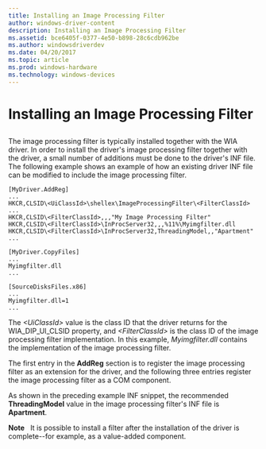 ```yaml
---
title: Installing an Image Processing Filter
author: windows-driver-content
description: Installing an Image Processing Filter
ms.assetid: bce6405f-0377-4e50-b898-28c6cdb962be
ms.author: windowsdriverdev
ms.date: 04/20/2017
ms.topic: article
ms.prod: windows-hardware
ms.technology: windows-devices
---
```


# Installing an Image Processing Filter


## <a href="" id="ddk-installing-an-image-processing-filter-si"></a>


The image processing filter is typically installed together with the WIA driver. In order to install the driver's image processing filter together with the driver, a small number of additions must be done to the driver's INF file. The following example shows an example of how an existing driver INF file can be modified to include the image processing filter.

```
[MyDriver.AddReg]
...
HKCR,CLSID\<UiClassId>\shellex\ImageProcessingFilter\<FilterClassId>
...
HKCR,CLSID\<FilterClassId>,,,"My Image Processing Filter"
HKCR,CLSID\<FilterClassId>\InProcServer32,,,%11%\Myimgfilter.dll
HKCR,CLSID\<FilterClassId>\InProcServer32,ThreadingModel,,"Apartment"
...

[MyDriver.CopyFiles]
...
Myimgfilter.dll
...

[SourceDisksFiles.x86]
...
Myimgfilter.dll=1
...
```

The *&lt;UiClassId&gt;* value is the class ID that the driver returns for the WIA\_DIP\_UI\_CLSID property, and *&lt;FilterClassId&gt;* is the class ID of the image processing filter implementation. In this example, *Myimgfilter.dll* contains the implementation of the image processing filter.

The first entry in the **AddReg** section is to register the image processing filter as an extension for the driver, and the following three entries register the image processing filter as a COM component.

As shown in the preceding example INF snippet, the recommended **ThreadingModel** value in the image processing filter's INF file is **Apartment**.

**Note**   It is possible to install a filter after the installation of the driver is complete--for example, as a value-added component.

 

 

 




